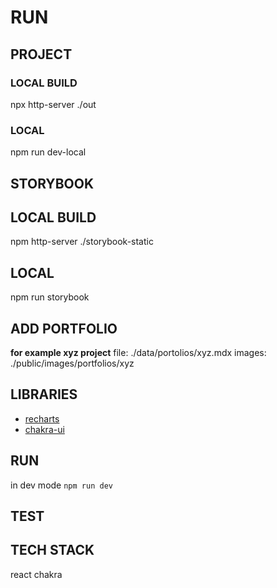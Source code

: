 # RUN

## PROJECT

### LOCAL BUILD
npx http-server ./out

### LOCAL
npm run dev-local

## STORYBOOK

## LOCAL BUILD
npm http-server ./storybook-static

## LOCAL
npm run storybook


## ADD PORTFOLIO
__for example xyz project__
file: ./data/portolios/xyz.mdx
images: ./public/images/portfolios/xyz

## LIBRARIES
- [recharts](https://recharts.org/)
- [chakra-ui](https://chakra-ui.com/)

## RUN
in dev mode `npm run dev`

## TEST

## TECH STACK
react
chakra
